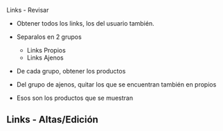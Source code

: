 Links - Revisar
- Obtener todos los links, los del usuario también.

- Separalos en 2 grupos
	- Links Propios
	- Links Ajenos




- De cada grupo, obtener los productos
- Del grupo de ajenos, quitar los que se encuentran también en propios
- Esos son los productos que se muestran

Links - Altas/Edición
- 